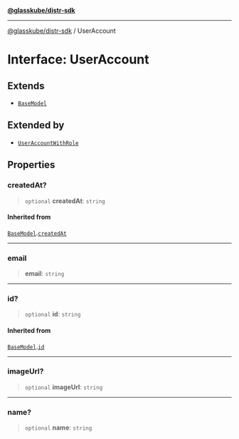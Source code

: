 [**@glasskube/distr-sdk**](../README.md)

---

[@glasskube/distr-sdk](../README.md) / UserAccount

# Interface: UserAccount

## Extends

- [`BaseModel`](BaseModel.md)

## Extended by

- [`UserAccountWithRole`](UserAccountWithRole.md)

## Properties

### createdAt?

> `optional` **createdAt**: `string`

#### Inherited from

[`BaseModel`](BaseModel.md).[`createdAt`](BaseModel.md#createdat)

---

### email

> **email**: `string`

---

### id?

> `optional` **id**: `string`

#### Inherited from

[`BaseModel`](BaseModel.md).[`id`](BaseModel.md#id)

---

### imageUrl?

> `optional` **imageUrl**: `string`

---

### name?

> `optional` **name**: `string`

